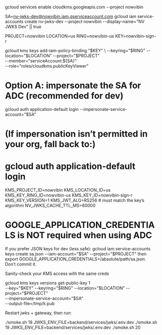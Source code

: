 gcloud services enable cloudkms.googleapis.com --project nowvibin

SA=nv-jwks-dev@nowvibin.iam.gserviceaccount.com
gcloud iam service-accounts create nv-jwks-dev --project nowvibin --display-name="NV JWKS Dev" || true

PROJECT=nowvibin
LOCATION=us
RING=nowvibin-us
KEY=nowvibin-sign-r

gcloud kms keys add-iam-policy-binding "$KEY" \
  --keyring="$RING" --location="$LOCATION" --project="$PROJECT" \
 --member="serviceAccount:${SA}" \
 --role="roles/cloudkms.publicKeyViewer"

# Option A: impersonate the SA for ADC (recommended for dev)

gcloud auth application-default login --impersonate-service-account="$SA"

# (If impersonation isn’t permitted in your org, fall back to:)

# gcloud auth application-default login

KMS_PROJECT_ID=nowvibin
KMS_LOCATION_ID=us
KMS_KEY_RING_ID=nowvibin-us
KMS_KEY_ID=nowvibin-sign-r
KMS_KEY_VERSION=1
KMS_JWT_ALG=RS256 # must match the key’s algorithm
NV_JWKS_CACHE_TTL_MS=60000

# GOOGLE_APPLICATION_CREDENTIALS is NOT required when using ADC

If you prefer JSON keys for dev (less safe):
gcloud iam service-accounts keys create sa.json --iam-account="$SA" --project="$PROJECT"
then export GOOGLE_APPLICATION_CREDENTIALS=/absolute/path/sa.json. Don’t commit it.

Sanity-check your KMS access with the same creds

gcloud kms keys versions get-public-key 1 \
 --key="$KEY" --keyring="$RING" --location="$LOCATION" --project="$PROJECT" \
 --impersonate-service-account="$SA" \
 --output-file=/tmp/k.pub

Restart jwks + gateway, then run:

./smoke.sh 18
JWKS_ENV_FILE=backend/services/jwks/.env.dev ./smoke.sh 19
JWKS_ENV_FILE=backend/services/jwks/.env.dev ./smoke.sh 20
